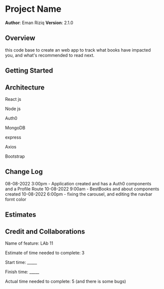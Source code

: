 # Project Name

**Author**: Eman Riziq
**Version**: 2.1.0 

## Overview
this code base to create an web app to track what books have impacted you, and what's recommended to read next.


## Getting Started

## Architecture
React js

Node js

Auth0

MongoDB

express

Axios

Bootstrap

## Change Log


08-08-2022 3:00pm - Application created and has a Auth0 components and a Profile Route
10-08-2022 9:00am - BestBooks and about components created 
10-08-2022 6:00pm -  fixing the carousel, and editing the navbar fornt color


## Estimates
<!-- See below -->

## Credit and Collaborations


Name of feature: LAb 11

Estimate of time needed to complete: 3

Start time: _____

Finish time: _____

Actual time needed to complete: 5 (and there is some bugs)